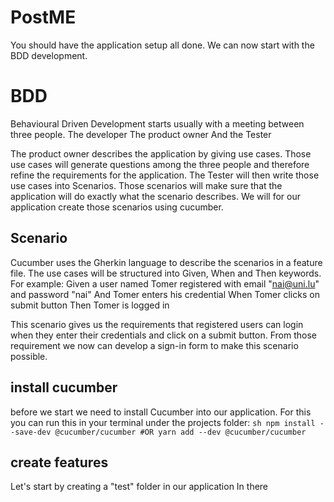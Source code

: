 # PostME
You should have the application setup all done. 
We can now start with the BDD development.
# BDD
Behavioural Driven Development starts usually with a meeting between three people. 
The developer 
The product owner
And the Tester

The product owner describes the application by giving use cases. Those use cases will generate questions among the three people and therefore refine the requirements for the application. 
The Tester will then write those use cases into Scenarios. 
Those scenarios will make sure that the application will do exactly what the scenario describes.
We will for our application create those scenarios using cucumber.
## Scenario
Cucumber  uses the Gherkin language to describe the scenarios in a feature file. 
The use cases will be structured into Given, When and Then keywords. 
For example:
Given a user named Tomer registered with email "nai@uni.lu" and password "nai"
And Tomer enters his credential 
When Tomer clicks on submit button
Then Tomer is logged in

This scenario gives us the requirements that registered users can login when they enter their credentials and click on a submit button.
From those requirement we now can develop a sign-in form to make this scenario possible.

## install cucumber
before we start we need to install Cucumber into our application.
For this you can run this in your terminal under the projects folder:
``sh
npm install --save-dev @cucumber/cucumber
#OR
yarn add --dev @cucumber/cucumber
``
## create features

Let's start by creating a "test" folder in our application
In there 
